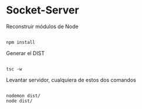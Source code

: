

# Socket-Server

Reconstruir módulos de Node
```

npm install
```

Generar el DIST
```

tsc -w
```

Levantar servidor, cualquiera de estos dos comandos
```

nodemon dist/
node dist/